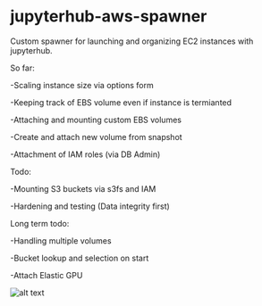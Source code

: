# jupyterhub-aws-spawner
Custom spawner for launching and organizing EC2 instances with jupyterhub.


So far:

-Scaling instance size via options form

-Keeping track of EBS volume even if instance is termianted

-Attaching and mounting custom EBS volumes

-Create and attach new volume from snapshot

-Attachment of IAM roles (via DB Admin)


Todo:

-Mounting S3 buckets via s3fs and IAM

-Hardening and testing (Data integrity first)


Long term todo:

-Handling multiple volumes 

-Bucket lookup and selection on start

-Attach Elastic GPU






![alt text](https://raw.githubusercontent.com/idalab-de/jupyterhub-aws-spawner/master/options_screen.png)

